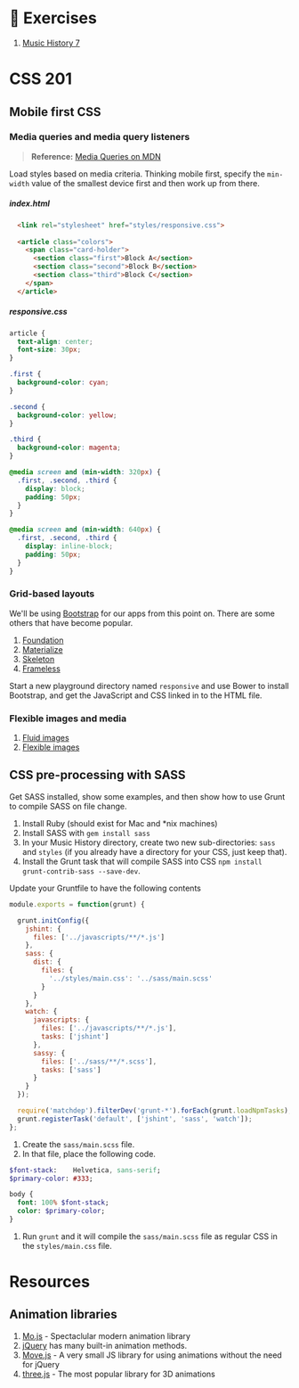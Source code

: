 # :pushpin: Exercises

1. [Music History 7](../exercises/MUSIC_HISTORY_07.md)

# CSS 201

## Mobile first CSS

### Media queries and media query listeners

> **Reference:** [Media Queries on MDN](https://developer.mozilla.org/en-US/docs/Web/Guide/CSS/Media_queries)

Load styles based on media criteria. Thinking mobile first, specify the `min-width` value of the smallest device first and then work up from there.

##### index.html

```html
  <link rel="stylesheet" href="styles/responsive.css">
  
  <article class="colors">
    <span class="card-holder">
      <section class="first">Block A</section>
      <section class="second">Block B</section>
      <section class="third">Block C</section>
    </span>
  </article>
```

##### responsive.css

```css
article {
  text-align: center;
  font-size: 30px;
}

.first {
  background-color: cyan;
}

.second {
  background-color: yellow;
}

.third {
  background-color: magenta;
}

@media screen and (min-width: 320px) {
  .first, .second, .third {
    display: block;
    padding: 50px;
  }
}

@media screen and (min-width: 640px) {
  .first, .second, .third {
    display: inline-block;
    padding: 50px;
  }
}
```

### Grid-based layouts 

We'll be using [Bootstrap](http://getbootstrap.com/getting-started/) for our apps from this point on. There are some others that have become popular.

1. [Foundation](http://foundation.zurb.com/)
1. [Materialize](http://materializecss.com/)
1. [Skeleton](http://getskeleton.com/)
1. [Frameless](https://github.com/jonikorpi/Frameless)

Start a new playground directory named `responsive` and use Bower to install Bootstrap, and get the JavaScript and CSS linked in to the HTML file.


### Flexible images and media

1. [Fluid images](http://alistapart.com/article/fluid-images)
1. [Flexible images](http://webdesignerwall.com/tutorials/responsive-design-with-css3-media-queries)


## CSS pre-processing with SASS

Get SASS installed, show some examples, and then show how to use Grunt to compile SASS on file change.

1. Install Ruby (should exist for Mac and *nix machines)
1. Install SASS with `gem install sass`
1. In your Music History directory, create two new sub-directories: `sass` and `styles` (if you already have a directory for your CSS, just keep that).
1. Install the Grunt task that will compile SASS into CSS `npm install grunt-contrib-sass --save-dev`.

Update your Gruntfile to have the following contents

```js
module.exports = function(grunt) {

  grunt.initConfig({
    jshint: {
      files: ['../javascripts/**/*.js']
    },
    sass: {
      dist: {
        files: {
          '../styles/main.css': '../sass/main.scss'
        }
      }
    },
    watch: {
      javascripts: {
        files: ['../javascripts/**/*.js'],
        tasks: ['jshint']
      },
      sassy: {
        files: ['../sass/**/*.scss'],
        tasks: ['sass']
      }
    }
  });

  require('matchdep').filterDev('grunt-*').forEach(grunt.loadNpmTasks);
  grunt.registerTask('default', ['jshint', 'sass', 'watch']);
};
```

1. Create the `sass/main.scss` file.
1. In that file, place the following code.

```sass
$font-stack:    Helvetica, sans-serif;
$primary-color: #333;

body {
  font: 100% $font-stack;
  color: $primary-color;
}
```

1. Run `grunt` and it will compile the `sass/main.scss` file as regular CSS in the `styles/main.css` file.

# Resources

## Animation libraries

1. [Mo.js](http://mojs.io/) - Spectaclular modern animation library
2. [jQuery](https://api.jquery.com/?ns0=1&s=animation) has many built-in animation methods.
3. [Move.js](https://visionmedia.github.io/move.js/) - A very small JS library for using animations without the need for jQuery
4. [three.js](http://threejs.org/) - The most popular library for 3D animations
